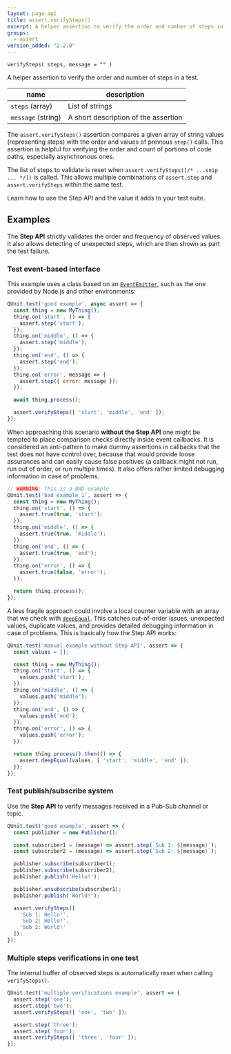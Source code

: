 ```yaml
---
layout: page-api
title: assert.verifySteps()
excerpt: A helper assertion to verify the order and number of steps in a test.
groups:
  - assert
version_added: "2.2.0"
---
```


`verifySteps( steps, message = "" )`

A helper assertion to verify the order and number of steps in a test.

| name | description |
|------|-------------|
| `steps` (array) | List of strings |
| `message` (string) | A short description of the assertion |

The `assert.verifySteps()` assertion compares a given array of string values (representing steps) with the order and values of previous `step()` calls. This assertion is helpful for verifying the order and count of portions of code paths, especially asynchronous ones.

The list of steps to validate is reset when `assert.verifySteps([/* ...snip ... */])` is called. This allows multiple combinations of `assert.step` and `assert.verifySteps` within the same test.

Learn how to use the Step API and the value it adds to your test suite.

## Examples

The **Step API** strictly validates the order and frequency of observed values. It also allows detecting of unexpected steps, which are then shown as part the test failure.

### Test event-based interface

This example uses a class based on an [`EventEmitter`](https://nodejs.org/api/events.html), such as the one provided by Node.js and other environments:

```js
QUnit.test('good example', async assert => {
  const thing = new MyThing();
  thing.on('start', () => {
    assert.step('start');
  });
  thing.on('middle', () => {
    assert.step('middle');
  });
  thing.on('end', () => {
    assert.step('end');
  });
  thing.on('error', message => {
    assert.step({ error: message });
  });

  await thing.process();

  assert.verifySteps([ 'start', 'middle', 'end' ]);
});
```

When approaching this scenario **without the Step API** one might be tempted to place comparison checks directly inside event callbacks. It is considered an anti-pattern to make dummy assertions in callbacks that the test does not have control over, because that would provide loose assurances and can easily cause false positives (a callback might not run, run out of order, or run multipe times). It also offers rather limited debugging information in case of problems.

```js
// WARNING: This is a BAD example
QUnit.test('bad example 1', assert => {
  const thing = new MyThing();
  thing.on('start', () => {
    assert.true(true, 'start');
  });
  thing.on('middle', () => {
    assert.true(true, 'middle');
  });
  thing.on('end', () => {
    assert.true(true, 'end');
  });
  thing.on('error', () => {
    assert.true(false, 'error');
  });

  return thing.process();
});
```

A less fragile approach could involve a local counter variable with an array that we check with [`deepEqual`](./deepEqual.md). This catches out-of-order issues, unexpected values, duplicate values, and provides detailed debugging information in case of problems. This is basically how the Step API works:

```js
QUnit.test('manual example without Step API', assert => {
  const values = [];

  const thing = new MyThing();
  thing.on('start', () => {
    values.push('start');
  });
  thing.on('middle', () => {
    values.push('middle');
  });
  thing.on('end', () => {
    values.push('end');
  });
  thing.on('error', () => {
    values.push('error');
  });

  return thing.process().then(() => {
    assert.deepEqual(values, [ 'start', 'middle', 'end' ]);
  });
});
```

### Test publish/subscribe system

Use the **Step API** to verify messages received in a Pub-Sub channel or topic.

```js
QUnit.test('good example', assert => {
  const publisher = new Publisher();

  const subscriber1 = (message) => assert.step(`Sub 1: ${message}`);
  const subscriber2 = (message) => assert.step(`Sub 2: ${message}`);

  publisher.subscribe(subscriber1);
  publisher.subscribe(subscriber2);
  publisher.publish('Hello!');

  publisher.unsubscribe(subscriber1);
  publisher.publish('World!');

  assert.verifySteps([
    'Sub 1: Hello!',
    'Sub 2: Hello!',
    'Sub 2: World!'
  ]);
});
```

### Multiple steps verifications in one test

The internal buffer of observed steps is automatically reset when calling `verifySteps()`.

```js
QUnit.test('multiple verifications example', assert => {
  assert.step('one');
  assert.step('two');
  assert.verifySteps([ 'one', 'two' ]);

  assert.step('three');
  assert.step('four');
  assert.verifySteps([ 'three', 'four' ]);
});
 ```
